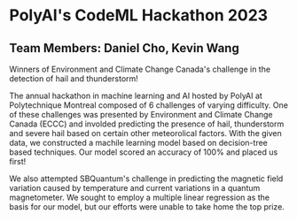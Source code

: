 # PolyAI's CodeML Hackathon 2023
## Team Members: Daniel Cho, Kevin Wang

Winners of Environment and Climate Change Canada's challenge in the detection of hail and thunderstorm!

The annual hackathon in machine learning and AI hosted by PolyAI at Polytechnique Montreal composed of 6 challenges of varying difficulty. One of these challenges was presented by Environment and Climate Change Canada (ECCC) and involded predicting the presence of hail, thunderstorm and severe hail based on certain other meteorolical factors. With the given data, we constructed a machile learning model based on decision-tree based techniques. Our model scored an accuracy of 100% and placed us first!

We also attempted SBQuantum's challenge in predicting the magnetic field variation caused by temperature and current variations in a quantum magnetometer. We sought to employ a multiple linear regression as the basis for our model, but our efforts were unable to take home the top prize. 